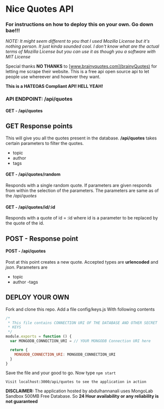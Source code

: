 # Nice Quotes API

### For instructions on how to deploy this on your own. Go down bae!!!

*NOTE: It might seem different to you that I used Mozilla License but it's
nothing person. It just kinda sounded cool. I don't know what are the actual
terms of Mozilla License but you can use it as though you a software with
MIT License*

Special thanks **NO THANKS** to [www.brainyquotes.com](brainyQuotes) for letting
me scrape their website. This is a free api open source api to let people use
whereever and however they want.

**This is a HATEOAS Compliant API! HELL YEAH!**

### API ENDPOINT: /api/quotes

#### GET - /api/quotes
## GET Response points
This will give you all the quotes present in the database. **/api/quotes** takes
certain parameters to filter the quotes.
- topic
- author
- tags

#### GET - /api/quotes/random
Responds with a single random quote. If parameters are given responds from within
the selection of the parameters. The parameters are same as of the */api/quotes*

#### GET - /api/quotes/id/:id
Responds with a quote of id = :id where id is a parameter to be replaced by the quote of the
id.

## POST - Response point

#### POST - /api/quotes
Post at this point creates a new quote. Accepted types are **urlencoded** and *json*.
Parameters are
- topic
- author
-tags

## DEPLOY YOUR OWN
Fork and clone this repo. Add a file config/keys.js
With following contents
```js
/*
 * This file contains CONNECTION URI OF THE DATABASE AND OTHER SECRET
 * KEYS
 */
module.exports = function () {
  var MONGODB_CONNECTION_URI = // YOUR MONGODB Connection URI here

  return {
    MONGODB_CONNECTION_URI: MONGODB_CONNECTION_URI
  }
}
```
Save the file and your good to go.
Now type
`npm start`

`Visit localhost:3000/api/quotes to see the application in action`

**DISCLAIMER:** The application hosted by abdulhannanali uses MongoLab Sandbox
500MB Free Database. So **24 Hour availability or any reliability is not guaranteed**
